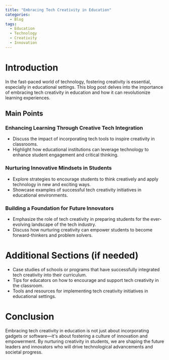 ```yaml
---
title: "Embracing Tech Creativity in Education"
categories:
  - Blog
tags:
  - Education
  - Technology
  - Creativity
  - Innovation
---
```


# Introduction
In the fast-paced world of technology, fostering creativity is essential, especially in educational settings. This blog post delves into the importance of embracing tech creativity in education and how it can revolutionize learning experiences.

## Main Points
### Enhancing Learning Through Creative Tech Integration
- Discuss the impact of incorporating tech tools to inspire creativity in classrooms.
- Highlight how educational institutions can leverage technology to enhance student engagement and critical thinking.

### Nurturing Innovative Mindsets in Students
- Explore strategies to encourage students to think creatively and apply technology in new and exciting ways.
- Showcase examples of successful tech creativity initiatives in educational environments.

### Building a Foundation for Future Innovators
- Emphasize the role of tech creativity in preparing students for the ever-evolving landscape of the tech industry.
- Discuss how nurturing creativity can empower students to become forward-thinkers and problem solvers.

# Additional Sections (if needed)
- Case studies of schools or programs that have successfully integrated tech creativity into their curriculum.
- Tips for educators on how to encourage and support tech creativity in the classroom.
- Tools and resources for implementing tech creativity initiatives in educational settings.

# Conclusion
Embracing tech creativity in education is not just about incorporating gadgets or software—it's about fostering a culture of innovation and empowerment. By nurturing creativity in students, we are shaping the future leaders and innovators who will drive technological advancements and societal progress.